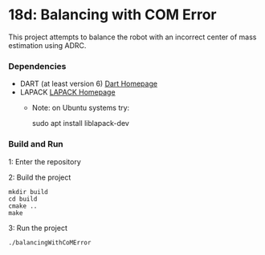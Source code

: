 # 18d: Balancing with COM Error
This project attempts to balance the robot with an incorrect center of mass estimation using ADRC.

### Dependencies
- DART (at least version 6) [Dart Homepage](https://dartsim.github.io)
- LAPACK [LAPACK Homepage](www.netlib.org/lapack)
  * Note: on Ubuntu systems try:

    sudo apt install liblapack-dev

### Build and Run
1: Enter the repository

2: Build the project

    mkdir build
    cd build
    cmake ..
    make

3: Run the project

    ./balancingWithCoMError
